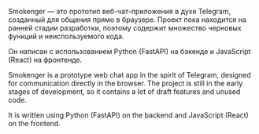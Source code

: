 Smokenger — это прототип веб-чат-приложения в духе Telegram, созданный для общения прямо в браузере.
Проект пока находится на ранней стадии разработки, поэтому содержит множество черновых функций и неиспользуемого кода.

Он написан с использованием Python (FastAPI) на бэкенде и JavaScript (React) на фронтенде.

Smokenger is a prototype web chat app in the spirit of Telegram, designed for communication directly in the browser.
The project is still in the early stages of development, so it contains a lot of draft features and unused code.

It is written using Python (FastAPI) on the backend and JavaScript (React) on the frontend.

